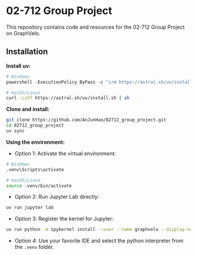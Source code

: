 # 02-712 Group Project

This repository contains code and resources for the 02-712 Group Project on GraphVelo.

## Installation

**Install uv:**
```powershell
# Windows
powershell -ExecutionPolicy ByPass -c "irm https://astral.sh/uv/install.ps1 | iex"
```

```bash
# macOS/Linux
curl -LsSf https://astral.sh/uv/install.sh | sh
```

**Clone and install:**
```bash
git clone https://github.com/AnJunHao/02712_group_project.git
cd 02712_group_project
uv sync
```

**Using the environment:**

- Option 1: Activate the virtual environment:

```bash
# Windows
.venv\Scripts\activate
```

```bash
# macOS/Linux
source .venv/bin/activate
```

- Option 2: Run Jupyter Lab directly:

```bash
uv run jupyter lab
```

- Option 3: Register the kernel for Jupyter:

```bash
uv run python -m ipykernel install --user --name graphvelo --display-name "Python3.12 (GraphVelo)"
```

- Option 4: Use your favorite IDE and select the python interpreter from the `.venv` folder.
